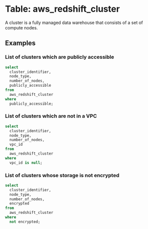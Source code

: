# Table: aws_redshift_cluster

A cluster is a fully managed data warehouse that consists of a set of compute nodes.

## Examples

### List of clusters which are publicly accessible

```sql
select
  cluster_identifier,
  node_type,
  number_of_nodes,
  publicly_accessible
from
  aws_redshift_cluster
where
  publicly_accessible;
```

### List of clusters which are not in a VPC

```sql
select
  cluster_identifier,
  node_type,
  number_of_nodes,
  vpc_id
from
  aws_redshift_cluster
where
  vpc_id is null;
```

### List of clusters whose storage is not encrypted

```sql
select
  cluster_identifier,
  node_type,
  number_of_nodes,
  encrypted
from
  aws_redshift_cluster
where
  not encrypted;
```
